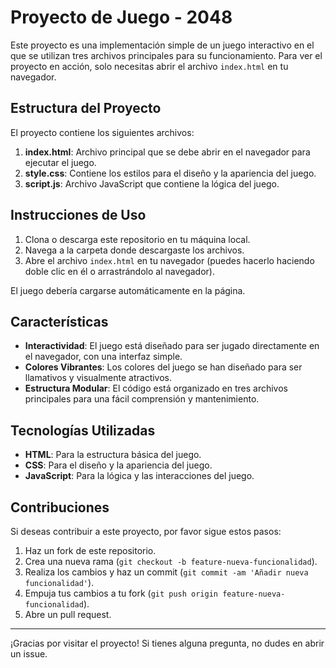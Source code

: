 # Proyecto de Juego - 2048

Este proyecto es una implementación simple de un juego interactivo en el que se utilizan tres archivos principales para su funcionamiento. Para ver el proyecto en acción, solo necesitas abrir el archivo `index.html` en tu navegador.

## Estructura del Proyecto

El proyecto contiene los siguientes archivos:

1. **index.html**: Archivo principal que se debe abrir en el navegador para ejecutar el juego.
2. **style.css**: Contiene los estilos para el diseño y la apariencia del juego.
3. **script.js**: Archivo JavaScript que contiene la lógica del juego.

## Instrucciones de Uso

1. Clona o descarga este repositorio en tu máquina local.
2. Navega a la carpeta donde descargaste los archivos.
3. Abre el archivo `index.html` en tu navegador (puedes hacerlo haciendo doble clic en él o arrastrándolo al navegador).

El juego debería cargarse automáticamente en la página.

## Características

- **Interactividad**: El juego está diseñado para ser jugado directamente en el navegador, con una interfaz simple.
- **Colores Vibrantes**: Los colores del juego se han diseñado para ser llamativos y visualmente atractivos.
- **Estructura Modular**: El código está organizado en tres archivos principales para una fácil comprensión y mantenimiento.

## Tecnologías Utilizadas

- **HTML**: Para la estructura básica del juego.
- **CSS**: Para el diseño y la apariencia del juego.
- **JavaScript**: Para la lógica y las interacciones del juego.

## Contribuciones

Si deseas contribuir a este proyecto, por favor sigue estos pasos:

1. Haz un fork de este repositorio.
2. Crea una nueva rama (`git checkout -b feature-nueva-funcionalidad`).
3. Realiza los cambios y haz un commit (`git commit -am 'Añadir nueva funcionalidad'`).
4. Empuja tus cambios a tu fork (`git push origin feature-nueva-funcionalidad`).
5. Abre un pull request.

---

¡Gracias por visitar el proyecto! Si tienes alguna pregunta, no dudes en abrir un issue.
